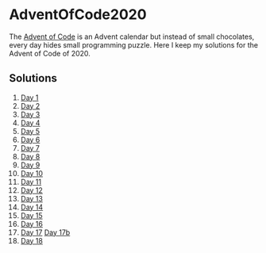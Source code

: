 # AdventOfCode2020

The [Advent of Code](https://adventofcode.com/) is an Advent calendar but instead of small chocolates, every day hides small programming puzzle. 
Here I keep my solutions for the Advent of Code of 2020.

## Solutions
 1. [Day 1](Day1/Day1.java)
 2. [Day 2](Day2/Day2.java)
 3. [Day 3](Day3/Day3.java)
 4. [Day 4](Day4/Day4.java)
 5. [Day 5](Day5/Day5.java)
 6. [Day 6](Day6/Day6.java)
 7. [Day 7](Day7/Day7.java)
 8. [Day 8](Day8/Day8.java)
 9. [Day 9](Day9/Day9.java)
 10. [Day 10](Day10/Day10.java)
 11. [Day 11](Day11/Day11.java)
 12. [Day 12](Day12/Day12.java)
 13. [Day 13](Day13/Day13.java)
 14. [Day 14](Day14/Day14.java)
 15. [Day 15](Day15/Day15.java)
 16. [Day 16](Day16/Day16.java)
 17. [Day 17](Day17/Day17.java)
 [Day 17b](Day17/Day17b.java)
 18. [Day 18](Day18/Day18.java)
